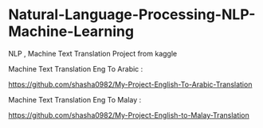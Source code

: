 # Natural-Language-Processing-NLP-Machine-Learning
NLP , Machine Text Translation Project from kaggle


Machine Text Translation Eng To Arabic :

https://github.com/shasha0982/My-Project-English-To-Arabic-Translation

Machine Text Translation Eng To Malay :

https://github.com/shasha0982/My-Project-English-to-Malay-Translation
